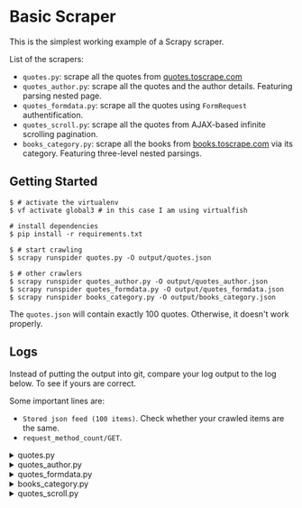 # Basic Scraper

This is the simplest working example of a Scrapy scraper.

List of the scrapers:
- `quotes.py`: scrape all the quotes from [quotes.toscrape.com](https://quotes.toscrape.com/)
- `quotes_author.py`: scrape all the quotes and the author details. Featuring parsing nested page.
- `quotes_formdata.py`: scrape all the quotes using `FormRequest` authentification.
- `quotes_scroll.py`: scrape all the quotes from AJAX-based infinite scrolling pagination.
- `books_category.py`: scrape all the books from [books.toscrape.com](https://books.toscrape.com/) via its category. Featuring three-level nested parsings.

## Getting Started

``` shell
$ # activate the virtualenv
$ vf activate global3 # in this case I am using virtualfish

# install dependencies
$ pip install -r requirements.txt

$ # start crawling
$ scrapy runspider quotes.py -O output/quotes.json

$ # other crawlers
$ scrapy runspider quotes_author.py -O output/quotes_author.json
$ scrapy runspider quotes_formdata.py -O output/quotes_formdata.json
$ scrapy runspider books_category.py -O output/books_category.json
```

The `quotes.json` will contain exactly 100 quotes. Otherwise, it doesn't work properly.

## Logs

Instead of putting the output into git, compare your log output to the log below.
To see if yours are correct.

Some important lines are:
- `Stored json feed (100 items)`. Check whether your crawled items are the same.
- `request_method_count/GET`.

<details>
  <summary>quotes.py</summary>

```python
2021-10-26 07:03:32 [scrapy.extensions.feedexport] INFO: Stored json feed (100 items) in: quotes.json

2021-10-26 07:03:32 [scrapy.statscollectors] INFO: Dumping Scrapy stats:
{'downloader/request_bytes': 2652,
 'downloader/request_count': 10,
 'downloader/request_method_count/GET': 10,
 'downloader/response_bytes': 23065,
 'downloader/response_count': 10,
 'downloader/response_status_count/200': 10,
 'elapsed_time_seconds': 5.565168,
 'feedexport/success_count/FileFeedStorage': 1,
 'finish_reason': 'finished',
 'finish_time': datetime.datetime(2021, 10, 26, 0, 3, 32, 194542),
 'httpcompression/response_bytes': 108561,
 'httpcompression/response_count': 10,
 'item_scraped_count': 100,
 'log_count/DEBUG': 110,
 'log_count/INFO': 11,
 'request_depth_max': 9,
 'response_received_count': 10,
```

</details>

<details>
  <summary>quotes_author.py</summary>

```python
2021-10-26 07:25:57 [scrapy.extensions.feedexport] INFO: Stored json feed (100 items) in: quotes_author.json

2021-10-26 07:25:57 [scrapy.statscollectors] INFO: Dumping Scrapy stats:
{'downloader/request_bytes': 59416,
 'downloader/request_count': 210,
 'downloader/request_method_count/GET': 210,
 'downloader/response_bytes': 264437,
 'downloader/response_count': 210,
 'downloader/response_status_count/200': 110,
 'downloader/response_status_count/308': 100,
 'elapsed_time_seconds': 9.131498,
 'feedexport/success_count/FileFeedStorage': 1,
 'finish_reason': 'finished',
 'httpcompression/response_bytes': 477498,
 'httpcompression/response_count': 110,
 'item_scraped_count': 100,
 'log_count/DEBUG': 310,
 'log_count/INFO': 11,
 'request_depth_max': 10,
 'response_received_count': 110,
```

</details>

<details>
  <summary>quotes_formdata.py</summary>

``` python
2021-11-06 06:54:44 [scrapy.extensions.feedexport] INFO: Stored json feed (100 items) in: quotes_formdata.json

2021-11-06 06:54:44 [scrapy.statscollectors] INFO: Dumping Scrapy stats:
{'downloader/request_bytes': 5240,
 'downloader/request_count': 12,
 'downloader/request_method_count/GET': 11,
 'downloader/request_method_count/POST': 1,
 'downloader/response_bytes': 26203,
 'downloader/response_count': 12,
 'downloader/response_status_count/200': 11,
 'downloader/response_status_count/302': 1,
 'elapsed_time_seconds': 5.875017,
 'feedexport/success_count/FileFeedStorage': 1,
 'finish_reason': 'finished',
 'finish_time': datetime.datetime(2021, 11, 5, 23, 54, 44, 955492),
 'httpcompression/response_bytes': 119041,
 'httpcompression/response_count': 11,
 'item_scraped_count': 100,
 'log_count/DEBUG': 112,
 'log_count/INFO': 22,
 'memusage/max': 57581568,
 'memusage/startup': 57581568,
 'request_depth_max': 10,
 'response_received_count': 11,
 'scheduler/dequeued': 12,
 'scheduler/dequeued/memory': 12,
 'scheduler/enqueued': 12,
 'scheduler/enqueued/memory': 12,
 'start_time': datetime.datetime(2021, 11, 5, 23, 54, 39, 80475)}
2021-11-06 06:54:44 [scrapy.core.engine] INFO: Spider closed (finished)
```

</details>


<details>
  <summary>books_category.py</summary>

``` python
2021-11-07 06:40:33 [scrapy.extensions.feedexport] INFO: Stored json feed (1000 items) in: output/books_category.json

2021-11-07 06:40:33 [scrapy.statscollectors] INFO: Dumping Scrapy stats:
{'downloader/request_bytes': 392955,
 'downloader/request_count': 1081,
 'downloader/request_method_count/GET': 1081,
 'downloader/response_bytes': 4446627,
 'downloader/response_count': 1081,
 'downloader/response_status_count/200': 1081,
 'elapsed_time_seconds': 50.523608,
 'feedexport/success_count/FileFeedStorage': 1,
 'finish_reason': 'finished',
 'finish_time': datetime.datetime(2021, 11, 6, 23, 40, 33, 683622),
 'httpcompression/response_bytes': 22569527,
 'httpcompression/response_count': 1081,
 'item_scraped_count': 1000,
 'log_count/DEBUG': 2081,
 'log_count/INFO': 1091,
 'memusage/max': 57569280,
 'memusage/startup': 57569280,
 'request_depth_max': 9,
 'response_received_count': 1081,
 'scheduler/dequeued': 1081,
 'scheduler/dequeued/memory': 1081,
 'scheduler/enqueued': 1081,
 'scheduler/enqueued/memory': 1081,
 'start_time': datetime.datetime(2021, 11, 6, 23, 39, 43, 160014)}
2021-11-07 06:40:33 [scrapy.core.engine] INFO: Spider closed (finished)
```

</details>


<details>
  <summary>quotes_scroll.py</summary>

``` python
2021-11-07 15:19:10 [scrapy.extensions.feedexport] INFO: Stored json feed (100 items) in: output/quotes_scroll.json

2021-11-07 15:19:10 [scrapy.statscollectors] INFO: Dumping Scrapy stats:
{'downloader/request_bytes': 2865,
 'downloader/request_count': 10,
 'downloader/request_method_count/GET': 10,
 'downloader/response_bytes': 14797,
 'downloader/response_count': 10,
 'downloader/response_status_count/200': 10,
 'elapsed_time_seconds': 6.074668,
 'feedexport/success_count/FileFeedStorage': 1,
 'finish_reason': 'finished',
 'finish_time': datetime.datetime(2021, 11, 7, 8, 19, 10, 821333),
 'httpcompression/response_bytes': 30904,
 'httpcompression/response_count': 10,
 'item_scraped_count': 100,
 'log_count/DEBUG': 110,
 'log_count/INFO': 11,
 'memusage/max': 57372672,
 'memusage/startup': 57372672,
 'request_depth_max': 9,
 'response_received_count': 10,
 'scheduler/dequeued': 10,
 'scheduler/dequeued/memory': 10,
 'scheduler/enqueued': 10,
 'scheduler/enqueued/memory': 10,
 'start_time': datetime.datetime(2021, 11, 7, 8, 19, 4, 746665)}
2021-11-07 15:19:10 [scrapy.core.engine] INFO: Spider closed (finished)
```

</details>
